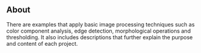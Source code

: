 ## About
There are examples that apply basic image processing techniques such as color component analysis, edge detection, morphological operations and thresholding. It also includes descriptions that further explain the purpose and content of each project.
